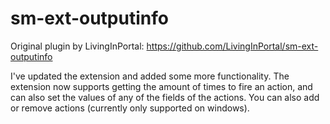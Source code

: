 # sm-ext-outputinfo
Original plugin by LivingInPortal: https://github.com/LivingInPortal/sm-ext-outputinfo

I've updated the extension and added some more functionality. 
The extension now supports getting the amount of times to fire an action, and can also set the values of any of the fields of the actions.
You can also add or remove actions (currently only supported on windows).